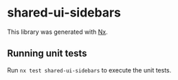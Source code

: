 # shared-ui-sidebars

This library was generated with [Nx](https://nx.dev).

## Running unit tests

Run `nx test shared-ui-sidebars` to execute the unit tests.
